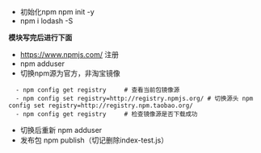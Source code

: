 - 初始化npm  npm init -y
- npm i lodash -S

**模块写完后进行下面**
- https://www.npmjs.com/ 注册
- npm adduser
- 切换npm源为官方，非淘宝镜像
```shell
  - npm config get registry 	# 查看当前包镜像源
  - npm config set registry=http://registry.npmjs.org/ # 切换源头 npm config set registry=http://registry.npm.taobao.org/
  - npm config get registry 	# 检查镜像源是否下载成功
```
- 切换后重新 npm adduser
- 发布包 npm publish（切记删除index-test.js）